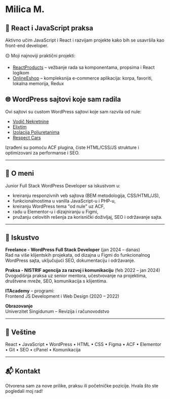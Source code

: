 # Milica M.

## 🔧 React i JavaScript praksa

Aktivno učim JavaScript i React i razvijam projekte kako bih se usavršila kao front-end developer.

🟡 Moji najnoviji praktični projekti:

- [ReactProducts](https://github.com/MilicaMicic1992/reactproducts) – vežbanje rada sa komponentama, propsima i React logikom  
- [OnlineEshop](https://github.com/MilicaMicic1992/onlineeshop) – kompleksnija e-commerce aplikacija: korpa, favoriti, lokalna memorija, Redux

## 🌐 WordPress sajtovi koje sam radila

Ovi sajtovi su custom WordPress sajtovi koje sam razvila od nule:

- [Vodič Nekretnine](https://vodicnekretnine.rs/)  
- [Elixtim](https://elixtim.rs/)  
- [Izolacija Poliuretanima](https://www.izolacijapoliuretanima.rs/)  
- [Respect Cars](https://respectcars.rs/)  

Izrađeni su pomoću ACF plugina, čiste HTML/CSS/JS strukture i optimizovani za performanse i SEO.

---

## 🧠 O meni

Junior Full Stack WordPress Developer sa iskustvom u:

- kreiranju responzivnih veb sajtova (BEM metodologija, CSS/HTML/JS),
- funkcionalnostima u vanilla JavaScript-u i PHP-u,
- kreiranju WordPress tema "od nule" uz ACF,
- radu u Elementor-u i dizajniranju u Figmi,
- pružanju celovitih rešenja za korisnički doživljaj, SEO i održavanje sajta.

---

## 📌 Iskustvo

**Freelance - WordPress Full Stack Developer** (jan 2024 – danas)  
Rad na više klijentskih projekata, od dizajna u Figmi do funkcionalnog WordPress sajta, uključujući SEO, dokumentaciju i održavanje.

**Praksa - NISTRIF agencija za razvoj i komunikaciju** (feb 2022 – jan 2024)  
Dvogodišnja praksa uz senior mentora, učestvovanje na projektima, društvene mreže, SEO, komunikacija s klijentima.

**ITAcademy** – programi:  
Frontend JS Development i Web Design (2020 – 2022)

**Obrazovanje**  
Univerzitet Singidunum – Revizija i računovodstvo

---

## 🎯 Veštine

React • JavaScript • WordPress • HTML • CSS • Figma • ACF • Elementor • Git • SEO • cPanel • Komunikacija

---

## 📬 Kontakt

Otvorena sam za nove prilike, praksu ili početničke pozicije. Hvala što ste pogledali moj rad!
